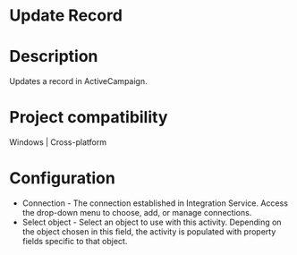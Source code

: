 ﻿# Update Record

# Description

Updates a record in ActiveCampaign.

# Project compatibility

Windows | Cross-platform

# Configuration

* Connection - The connection established in Integration Service. Access the drop-down menu to choose, add, or manage connections.
* Select object - Select an object to use with this activity. Depending on the object chosen in this field, the activity is populated with property fields specific to that object.
